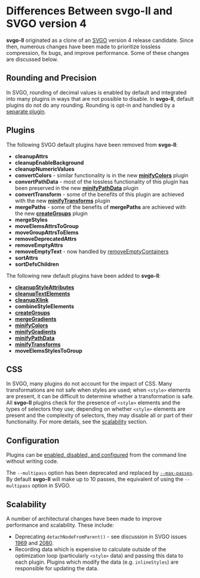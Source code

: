 # Differences Between **svgo-ll** and SVGO version 4

**svgo-ll** originated as a clone of an [SVGO](https://github.com/svg/svgo) version 4 release candidate. Since then, numerous changes have been made to prioritize lossless compression, fix bugs, and improve performance. Some of these changes are discussed below.

## Rounding and Precision

In SVGO, rounding of decimal values is enabled by default and integrated into many plugins in ways that are not possible to disable. In **svgo-ll**, default plugins do not do any rounding. Rounding is opt-in and handled by a [separate plugin](./plugins/round.md).

## Plugins

The following SVGO default plugins have been removed from **svgo-ll**:

- **cleanupAttrs**
- **cleanupEnableBackground**
- **cleanupNumericValues**
- **convertColors** - similar functionality is in the new **[minifyColors](./plugins/minifyColors.md)** plugin
- **convertPathData** - most of the lossless functionality of this plugin has been preserved in the new **[minifyPathData](./plugins/minifyPathData.md)** plugin
- **convertTransform** - some of the benefits of this plugin are achieved with the new **[minifyTransforms](./plugins/minifyTransforms.md)** plugin
- **mergePaths** - some of the benefits of **mergePaths** are achieved with the new **[createGroups](./plugins/createGroups.md)** plugin
- **mergeStyles**
- **moveElemsAttrsToGroup**
- **moveGroupAttrsToElems**
- **removeDeprecatedAttrs**
- **removeEmptyAttrs**
- **removeEmptyText** - now handled by [removeEmptyContainers](./plugins/removeEmptyContainers.md)
- **sortAttrs**
- **sortDefsChildren**

The following new default plugins have been added to **svgo-ll**:

- **[cleanupStyleAttributes](./plugins/cleanupStyleAttributes.md)**
- **[cleanupTextElements](./plugins/cleanupTextElements.md)**
- **[cleanupXlink](./plugins/cleanupXlink.md)**
- **combineStyleElements**
- **[createGroups](./plugins/createGroups.md)**
- **[mergeGradients](./plugins/mergeGradients.md)**
- **[minifyColors](./plugins/minifyColors.md)**
- **[minifyGradients](./plugins/minifyGradients.md)**
- **[minifyPathData](./plugins/minifyPathData.md)**
- **[minifyTransforms](./plugins/minifyTransforms.md)**
- **moveElemsStylesToGroup**

## CSS

In SVGO, many plugins do not account for the impact of CSS. Many transformations are not safe when styles are used; when `<style>` elements are present, it can be difficult to determine whether a transformation is safe. All **svgo-ll** plugins check for the presence of `<style>` elements and the types of selectors they use; depending on whether `<style>` elements are present and the complexity of selectors, they may disable all or part of their functionality. For more details, see the [scalability](#scalability) section.

## Configuration

Plugins can be [enabled, disabled, and configured](./command-line-options.md#plugins) from the command line without writing code.

The `--multipass` option has been deprecated and replaced by [`--max-passes`](./command-line-options.md#max-passes). By default **svgo-ll** will make up to 10 passes, the equivalent of using the `--multipass` option in SVGO.

<a id="scalability"></a>

## Scalability

A number of architectural changes have been made to improve performance and scalability. These include:

- Deprecating `detachNodeFromParent()` - see discussion in SVGO issues [1969](https://github.com/svg/svgo/issues/1969) and [2080](https://github.com/svg/svgo/issues/2080).
- Recording data which is expensive to calculate outside of the optimization loop (particularly `<style>` data) and passing this data to each plugin. Plugins which modify the data (e.g. `inlineStyles`) are responsible for updating the data.
